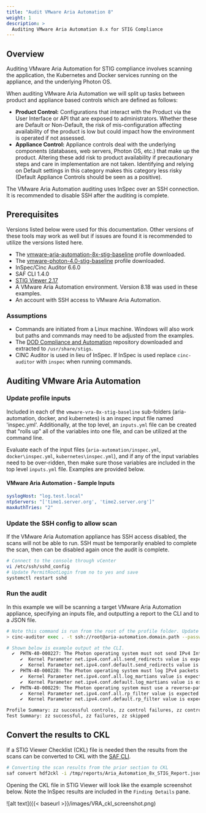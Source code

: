 ```yaml
---
title: "Audit VMware Aria Automation 8"
weight: 1
description: >
  Auditing VMware Aria Automation 8.x for STIG Compliance
---
```

## Overview
Auditing VMware Aria Automation for STIG compliance involves scanning the application, the Kubernetes and Docker services running on the appliance, and the underlying Photon OS.  

When auditing VMware Aria Automation we will split up tasks between product and appliance based controls which are defined as follows:
* **Product Control:** Configurations that interact with the Product via the User Interface or API that are exposed to administrators. Whether these are Default or Non-Default, the risk of mis-configuration affecting availability of the product is low but could impact how the environment is operated if not assessed.
* **Appliance Control:** Appliance controls deal with the underlying components (databases, web servers, Photon OS, etc.) that make up the product. Altering these add risk to product availability if precautionary steps and care in implementation are not taken. Identifying and relying on Default settings in this category makes this category less risky (Default Appliance Controls should be seen as a positive).

The VMware Aria Automation auditing uses InSpec over an SSH connection. It is recommended to disable SSH after the auditing is complete.

## Prerequisites
Versions listed below were used for this documentation. Other versions of these tools may work as well but if issues are found it is recommended to utilize the versions listed here.  

* The [vmware-aria-automation-8x-stig-baseline](https://github.com/vmware/dod-compliance-and-automation/tree/master/aria/automation/8.x/v1r6-srg/inspec/vmware-aria-automation-8x-stig-baseline) profile downloaded.
* The [vmware-photon-4.0-stig-baseline](https://github.com/vmware/dod-compliance-and-automation/tree/master/photon/4.0/v1r5-srg/inspec/vmware-photon-4.0-stig-baseline) profile downloaded.
* InSpec/Cinc Auditor 6.6.0
* SAF CLI 1.4.0
* [STIG Viewer 2.17](https://public.cyber.mil/stigs/srg-stig-tools/)
* A VMware Aria Automation environment. Version 8.18 was used in these examples.
* An account with SSH access to VMware Aria Automation.

### Assumptions
* Commands are initiated from a Linux machine. Windows will also work but paths and commands may need to be adjusted from the examples.
* The [DOD Compliance and Automation](https://github.com/vmware/dod-compliance-and-automation) repository downloaded and extracted to `/usr/share/stigs`.
* CINC Auditor is used in lieu of InSpec. If InSpec is used replace `cinc-auditor` with `inspec` when running commands.

## Auditing VMware Aria Automation
### Update profile inputs
Included in each of the `vmware-vra-8x-stig-baseline` sub-folders (aria-automation, docker, and kubernetes) is an inspec input file named 'inspec.yml'. 
Additionally, at the top level, an `inputs.yml` file can be created that "rolls up" all of the variables into one file, and can be utilized at the command line.

Evaluate each of the input files (`aria-automation/inspec.yml`, `docker\inspec.yml`, `kubernetes\inspec.yml`), and if any of the input variables need to be over-ridden, then make sure those variables are included in the top level `inputs.yml` file. Examples are provided below.

#### VMware Aria Automation - Sample Inputs
```yaml
syslogHost: "log.test.local"
ntpServers: "['time1.server.org', 'time2.server.org']"
maxAuthTries: "2"
```

### Update the SSH config to allow scan
If the VMware Aria Automation appliance has SSH access disabled, the scans will not be able to run. SSH must be temporarily enabled to complete the scan, then can be disabled again once the audit is complete.  

```bash
# Connect to the console through vCenter
vi /etc/ssh/sshd_config
# Update PermitRootLogin from no to yes and save
systemctl restart sshd
```

### Run the audit
In this example we will be scanning a target VMware Aria Automation appliance, specifying an inputs file, and outputting a report to the CLI and to a JSON file.  
```bash
# Note this command is run from the root of the profile folder. Update paths as needed (instead of '.', use './path/to/profile') if running from a different location.
> cinc-auditor exec . -t ssh://root@aria-automation.domain.path --password 'replaceme' --show-progress --input-file inputs.yml --reporter cli json:/tmp/reports/Aria_Automation_8x_STIG_Report.json

# Shown below is example output at the CLI.
  ✔  PHTN-40-000227: The Photon operating system must not send IPv4 Internet Control Message Protocol redirects.
     ✔  Kernel Parameter net.ipv4.conf.all.send_redirects value is expected to cmp == 0
     ✔  Kernel Parameter net.ipv4.conf.default.send_redirects value is expected to cmp == 0
  ✔  PHTN-40-000228: The Photon operating system must log IPv4 packets with impossible addresses.
     ✔  Kernel Parameter net.ipv4.conf.all.log_martians value is expected to cmp == 1
     ✔  Kernel Parameter net.ipv4.conf.default.log_martians value is expected to cmp == 1
  ✔  PHTN-40-000229: The Photon operating system must use a reverse-path filter for IPv4 network traffic.
     ✔  Kernel Parameter net.ipv4.conf.all.rp_filter value is expected to cmp == 1
     ✔  Kernel Parameter net.ipv4.conf.default.rp_filter value is expected to cmp == 1

Profile Summary: zz successful controls, zz control failures, zz controls skipped
Test Summary: zz successful, zz failures, zz skipped
```

## Convert the results to CKL
If a STIG Viewer Checklist (CKL) file is needed then the results from the scans can be converted to CKL with the [SAF CLI](/docs/automation-tools/safcli/).

```bash
# Converting the scan results from the prior section to CKL
saf convert hdf2ckl -i /tmp/reports/Aria_Automation_8x_STIG_Report.json -o /tmp/reports/Aria_Automation_8x_STIG_Report.ckl --hostname aria-automation --fqdn aria-automation.domain.path --ip 10.10.10.20 --mac 00:00:00:00:00:00
```

Opening the CKL file in STIG Viewer will look like the example screenshot below. Note the InSpec results are included in the `Finding Details` pane.  

![alt text]({{< baseurl >}}/images/VRA_ckl_screenshot.png)